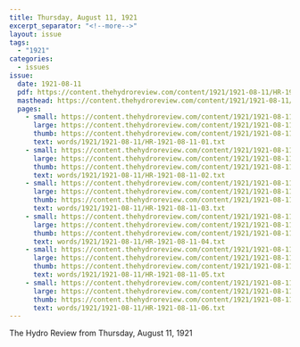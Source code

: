 ```yaml
---
title: Thursday, August 11, 1921
excerpt_separator: "<!--more-->"
layout: issue
tags:
  - "1921"
categories:
  - issues
issue:
  date: 1921-08-11
  pdf: https://content.thehydroreview.com/content/1921/1921-08-11/HR-1921-08-11.pdf
  masthead: https://content.thehydroreview.com/content/1921/1921-08-11/masthead/HR-1921-08-11.jpg
  pages:
    - small: https://content.thehydroreview.com/content/1921/1921-08-11/small/HR-1921-08-11-01.jpg
      large: https://content.thehydroreview.com/content/1921/1921-08-11/large/HR-1921-08-11-01.jpg
      thumb: https://content.thehydroreview.com/content/1921/1921-08-11/thumbnails/HR-1921-08-11-01.jpg
      text: words/1921/1921-08-11/HR-1921-08-11-01.txt
    - small: https://content.thehydroreview.com/content/1921/1921-08-11/small/HR-1921-08-11-02.jpg
      large: https://content.thehydroreview.com/content/1921/1921-08-11/large/HR-1921-08-11-02.jpg
      thumb: https://content.thehydroreview.com/content/1921/1921-08-11/thumbnails/HR-1921-08-11-02.jpg
      text: words/1921/1921-08-11/HR-1921-08-11-02.txt
    - small: https://content.thehydroreview.com/content/1921/1921-08-11/small/HR-1921-08-11-03.jpg
      large: https://content.thehydroreview.com/content/1921/1921-08-11/large/HR-1921-08-11-03.jpg
      thumb: https://content.thehydroreview.com/content/1921/1921-08-11/thumbnails/HR-1921-08-11-03.jpg
      text: words/1921/1921-08-11/HR-1921-08-11-03.txt
    - small: https://content.thehydroreview.com/content/1921/1921-08-11/small/HR-1921-08-11-04.jpg
      large: https://content.thehydroreview.com/content/1921/1921-08-11/large/HR-1921-08-11-04.jpg
      thumb: https://content.thehydroreview.com/content/1921/1921-08-11/thumbnails/HR-1921-08-11-04.jpg
      text: words/1921/1921-08-11/HR-1921-08-11-04.txt
    - small: https://content.thehydroreview.com/content/1921/1921-08-11/small/HR-1921-08-11-05.jpg
      large: https://content.thehydroreview.com/content/1921/1921-08-11/large/HR-1921-08-11-05.jpg
      thumb: https://content.thehydroreview.com/content/1921/1921-08-11/thumbnails/HR-1921-08-11-05.jpg
      text: words/1921/1921-08-11/HR-1921-08-11-05.txt
    - small: https://content.thehydroreview.com/content/1921/1921-08-11/small/HR-1921-08-11-06.jpg
      large: https://content.thehydroreview.com/content/1921/1921-08-11/large/HR-1921-08-11-06.jpg
      thumb: https://content.thehydroreview.com/content/1921/1921-08-11/thumbnails/HR-1921-08-11-06.jpg
      text: words/1921/1921-08-11/HR-1921-08-11-06.txt
---
```


The Hydro Review from Thursday, August 11, 1921

<!--more-->


